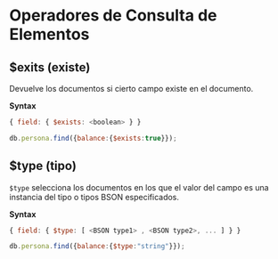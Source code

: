 # Operadores de Consulta de Elementos

## $exits (existe)

Devuelve los documentos si cierto campo existe en el documento.

**Syntax** 

```js
{ field: { $exists: <boolean> } }
```

```js
db.persona.find({balance:{$exists:true}});
```

## $type (tipo)

`$type` selecciona los documentos en los que el valor del campo es una instancia del tipo o tipos BSON especificados.

**Syntax**

```js
{ field: { $type: [ <BSON type1> , <BSON type2>, ... ] } }
```

```js
db.persona.find({balance:{$type:"string"}});
```
